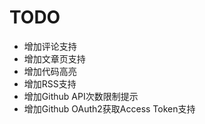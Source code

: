 # TODO

* 增加评论支持
* 增加文章页支持
* 增加代码高亮
* 增加RSS支持
* 增加Github API次数限制提示
* 增加Github OAuth2获取Access Token支持
